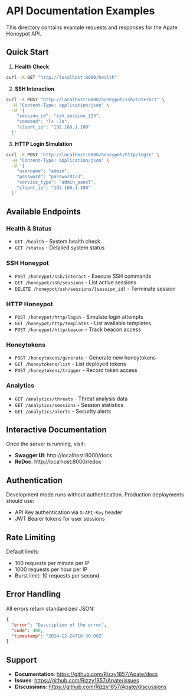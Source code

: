 # API Documentation Examples

This directory contains example requests and responses for the Apate Honeypot API.

## Quick Start

1. **Health Check**
```bash
curl -X GET "http://localhost:8000/health"
```

2. **SSH Interaction**
```bash
curl -X POST "http://localhost:8000/honeypot/ssh/interact" \
  -H "Content-Type: application/json" \
  -d '{
    "session_id": "ssh_session_123",
    "command": "ls -la",
    "client_ip": "192.168.1.100"
  }'
```

3. **HTTP Login Simulation**
```bash
curl -X POST "http://localhost:8000/honeypot/http/login" \
  -H "Content-Type: application/json" \
  -d '{
    "username": "admin",
    "password": "password123", 
    "service_type": "admin_panel",
    "client_ip": "192.168.1.100"
  }'
```

## Available Endpoints

### Health & Status
- `GET /health` - System health check
- `GET /status` - Detailed system status

### SSH Honeypot
- `POST /honeypot/ssh/interact` - Execute SSH commands
- `GET /honeypot/ssh/sessions` - List active sessions
- `DELETE /honeypot/ssh/sessions/{session_id}` - Terminate session

### HTTP Honeypot  
- `POST /honeypot/http/login` - Simulate login attempts
- `GET /honeypot/http/templates` - List available templates
- `POST /honeypot/http/beacon` - Track beacon access

### Honeytokens
- `POST /honeytokens/generate` - Generate new honeytokens
- `GET /honeytokens/list` - List deployed tokens
- `POST /honeytokens/trigger` - Record token access

### Analytics
- `GET /analytics/threats` - Threat analysis data
- `GET /analytics/sessions` - Session statistics
- `GET /analytics/alerts` - Security alerts

## Interactive Documentation

Once the server is running, visit:
- **Swagger UI**: http://localhost:8000/docs
- **ReDoc**: http://localhost:8000/redoc

## Authentication

Development mode runs without authentication. Production deployments should use:
- API Key authentication via `X-API-Key` header
- JWT Bearer tokens for user sessions

## Rate Limiting

Default limits:
- 100 requests per minute per IP
- 1000 requests per hour per IP
- Burst limit: 10 requests per second

## Error Handling

All errors return standardized JSON:
```json
{
  "error": "Description of the error",
  "code": 400,
  "timestamp": "2024-12-24T10:30:00Z"
}
```

## Support

- **Documentation**: https://github.com/Rizzy1857/Apate/docs
- **Issues**: https://github.com/Rizzy1857/Apate/issues
- **Discussions**: https://github.com/Rizzy1857/Apate/discussions